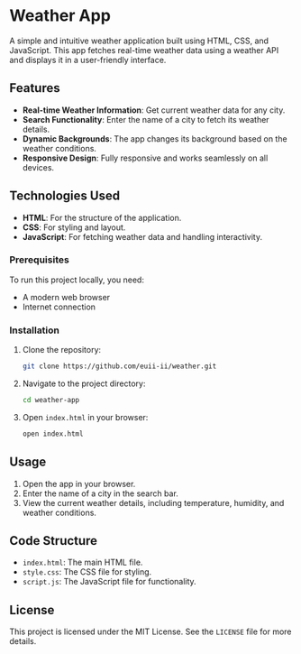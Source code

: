 # Weather App

A simple and intuitive weather application built using HTML, CSS, and JavaScript. This app fetches real-time weather data using a weather API and displays it in a user-friendly interface.

## Features

- **Real-time Weather Information**: Get current weather data for any city.
- **Search Functionality**: Enter the name of a city to fetch its weather details.
- **Dynamic Backgrounds**: The app changes its background based on the weather conditions.
- **Responsive Design**: Fully responsive and works seamlessly on all devices.

## Technologies Used

- **HTML**: For the structure of the application.
- **CSS**: For styling and layout.
- **JavaScript**: For fetching weather data and handling interactivity.

### Prerequisites

To run this project locally, you need:

- A modern web browser
- Internet connection

### Installation

1. Clone the repository:
   ```bash
   git clone https://github.com/euii-ii/weather.git
   ```
2. Navigate to the project directory:
   ```bash
   cd weather-app
   ```
3. Open `index.html` in your browser:
   ```bash
   open index.html
   ```

## Usage

1. Open the app in your browser.
2. Enter the name of a city in the search bar.
3. View the current weather details, including temperature, humidity, and weather conditions.

## Code Structure

- `index.html`: The main HTML file.
- `style.css`: The CSS file for styling.
- `script.js`: The JavaScript file for functionality.

## License

This project is licensed under the MIT License. See the `LICENSE` file for more details.


